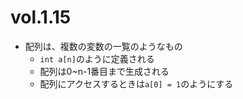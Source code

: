 # vol.1.15

- 配列は、複数の変数の一覧のようなもの
  - `int a[n]`のように定義される
  - 配列は0~n-1番目まで生成される
  - 配列にアクセスするときは`a[0] = 1`のようにする